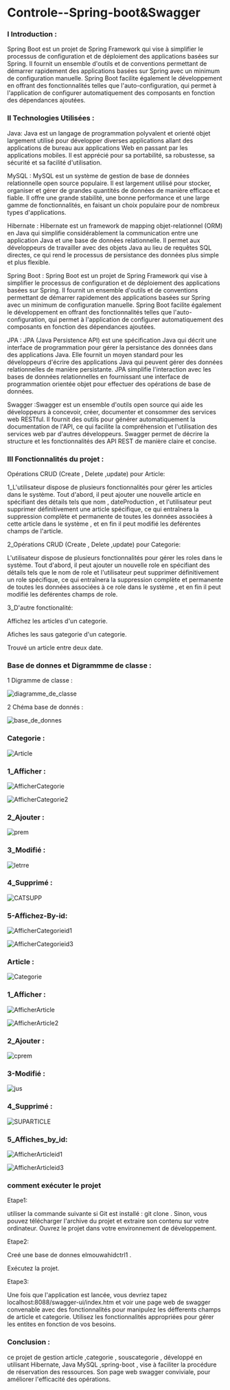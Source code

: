 # Controle--Spring-boot&Swagger

### I Introduction :

  Spring Boot est un projet de Spring Framework qui vise à simplifier le processus de configuration et de déploiement des applications basées sur Spring. Il fournit un ensemble d'outils et de conventions permettant de démarrer rapidement des applications basées sur Spring avec un minimum de configuration manuelle. Spring Boot facilite également le développement en offrant des fonctionnalités telles que l'auto-configuration, qui permet à l'application de configurer automatiquement des composants en fonction des dépendances ajoutées.
 
### II Technologies Utilisées :


Java: Java est un langage de programmation polyvalent et orienté objet largement utilisé pour développer diverses applications allant des applications de bureau aux applications Web en passant par les applications mobiles. Il est apprécié pour sa portabilité, sa robustesse, sa sécurité et sa facilité d'utilisation.

MySQL : MySQL est un système de gestion de base de données relationnelle open source populaire. Il est largement utilisé pour stocker, organiser et gérer de grandes quantités de données de manière efficace et fiable. Il offre une grande stabilité, une bonne performance et une large gamme de fonctionnalités, en faisant un choix populaire pour de nombreux types d'applications.

Hibernate : Hibernate est un framework de mapping objet-relationnel (ORM) en Java qui simplifie considérablement la communication entre une application Java et une base de données relationnelle. Il permet aux développeurs de travailler avec des objets Java au lieu de requêtes SQL directes, ce qui rend le processus de persistance des données plus simple et plus flexible.

  Spring Boot : Spring Boot  est un projet de Spring Framework qui vise à simplifier le processus de configuration et de déploiement des applications basées sur Spring. Il fournit un ensemble d'outils et de conventions permettant de démarrer rapidement des applications basées sur Spring avec un minimum de configuration manuelle. Spring Boot facilite également le développement en offrant des fonctionnalités telles que l'auto-configuration, qui permet à l'application de configurer automatiquement des composants en fonction des dépendances ajoutées.

JPA : JPA (Java Persistence API) est une spécification Java qui décrit une interface de programmation pour gérer la persistance des données dans des applications Java. Elle fournit un moyen standard pour les développeurs d'écrire des applications Java qui peuvent gérer des données relationnelles de manière persistante. JPA simplifie l'interaction avec les bases de données relationnelles en fournissant une interface de programmation orientée objet pour effectuer des opérations de base de données. 

Swagger :Swagger est un ensemble d'outils open source qui aide les développeurs à concevoir, créer, documenter et consommer des services web RESTful. Il fournit des outils pour générer automatiquement la documentation de l'API, ce qui facilite la compréhension et l'utilisation des services web par d'autres développeurs. Swagger permet de décrire la structure et les fonctionnalités des API REST de manière claire et concise.

 ### III Fonctionnalités du projet :

 Opérations CRUD (Create , Delete ,update) pour Article:

   1_L'utilisateur dispose de plusieurs fonctionnalités pour gérer les articles dans le système. Tout d'abord, il peut ajouter une nouvelle article en spécifiant des détails tels que nom , dateProduction ,  et l'utilisateur peut supprimer définitivement une article spécifique, ce qui entraînera la suppression complète et permanente de toutes les données associées à cette article dans le système , et en fin il peut modifié les deférentes champs de l'article.

  2_Opérations CRUD (Create , Delete ,update) pour Categorie:

   L'utilisateur dispose de plusieurs fonctionnalités pour gérer les roles dans le système. Tout d'abord, il peut ajouter un nouvelle role en spécifiant des détails tels que le nom de role  et l'utilisateur peut supprimer définitivement un role spécifique, ce qui entraînera la suppression complète et permanente de toutes les données associées à ce role dans le système , et en fin il peut modifié les deférentes champs de role.




   3_D'autre fonctionalité:
  
Affichez les articles d'un categorie.

Afiches les saus gategorie d'un categorie.

Trouvé un article entre deux date.


###  Base de donnes et Digrammme de classe :

1  Digramme de classe :

![diagramme_de_classe](https://github.com/ELMOUWAHID-AYOUB/Tp-Spring-boot-Swagger/assets/130571009/e09d9bd4-d596-485a-b8b6-9b1943bf3e88)

2 Chéma base de donnés :

![base_de_donnes](https://github.com/ELMOUWAHID-AYOUB/Tp-Spring-boot-Swagger/assets/130571009/102d7714-77ad-4422-9221-f000ff767f6b)


### Categorie :

![Article](https://github.com/ELMOUWAHID-AYOUB/Tp-Spring-boot-Swagger/assets/130571009/e1dc70e5-ff6e-45f9-8550-ff4237ba0fb7)


###  1_Afficher :

![AfficherCategorie](https://github.com/ELMOUWAHID-AYOUB/Tp-Spring-boot-Swagger/assets/130571009/f7d33869-2397-4b79-8786-712cb3e4c3a6)

![AfficherCategorie2](https://github.com/ELMOUWAHID-AYOUB/Tp-Spring-boot-Swagger/assets/130571009/5b8d9d2f-7717-4cb9-8187-ff82aa513327)

###  2_Ajouter :

![prem](https://github.com/ELMOUWAHID-AYOUB/Tp-Spring-boot-Swagger/assets/130571009/d24e05cf-8676-47d7-ade6-cb4f6d27c024)


###  3_Modifié :


![letrre](https://github.com/ELMOUWAHID-AYOUB/Tp-Spring-boot-Swagger/assets/130571009/34ca7432-a94a-4ab2-ab73-4fb500e30162)


###  4_Supprimé :

![CATSUPP](https://github.com/ELMOUWAHID-AYOUB/Tp-Spring-boot-Swagger/assets/130571009/f31d1d2e-ca4c-4a0f-ba6c-2323d22f1ecf)



###  5-Affichez-By-id:

![AfficherCategorieid1](https://github.com/ELMOUWAHID-AYOUB/Tp-Spring-boot-Swagger/assets/130571009/6bd828df-1a1c-4606-bf76-39e009ad0ba2)

![AfficherCategorieid3](https://github.com/ELMOUWAHID-AYOUB/Tp-Spring-boot-Swagger/assets/130571009/d746133d-04a7-4509-9d24-076d65cee29d)





###  Article :

![Categorie](https://github.com/ELMOUWAHID-AYOUB/Tp-Spring-boot-Swagger/assets/130571009/efd937d9-0145-4d62-9471-d4ccc156ef2e)




###  1_Afficher :

![AfficherArticle](https://github.com/ELMOUWAHID-AYOUB/Tp-Spring-boot-Swagger/assets/130571009/6c84a6c6-b4c1-41d8-a815-8f3c36ab21b8)

![AfficherArticle2](https://github.com/ELMOUWAHID-AYOUB/Tp-Spring-boot-Swagger/assets/130571009/d62b68f6-4b6d-4382-9c5b-2e7ce978945f)


###  2_Ajouter :


![cprem](https://github.com/ELMOUWAHID-AYOUB/Tp-Spring-boot-Swagger/assets/130571009/fa31e28f-9c40-4ac8-bdee-8e41d1b1043a)

###  3-Modifié :


![jus](https://github.com/ELMOUWAHID-AYOUB/Tp-Spring-boot-Swagger/assets/130571009/db40110e-2832-4342-af06-30e39a77cdf7)


###  4_Supprimé :


![SUPARTICLE](https://github.com/ELMOUWAHID-AYOUB/Tp-Spring-boot-Swagger/assets/130571009/d452ba9b-2428-4cc3-b79b-821bba7a0100)

###  5_Affiches_by_id:

![AfficherArticleid1](https://github.com/ELMOUWAHID-AYOUB/Tp-Spring-boot-Swagger/assets/130571009/457a128d-e209-437c-8b18-1fa6bca4d809)

![AfficherArticleid3](https://github.com/ELMOUWAHID-AYOUB/Tp-Spring-boot-Swagger/assets/130571009/ab99844f-9ba6-455c-990b-68a2d1acae0c)


###  comment exécuter le projet 

Etape1:

utiliser la commande suivante si Git est installé : git clone <lien-du-projet>.
Sinon, vous pouvez télécharger l'archive du projet et extraire son contenu sur votre ordinateur.
Ouvrez le projet  dans votre environnement de développement.

Etape2:

Creé une base de donnes elmouwahidctrl1 .

Exécutez la projet.

Etape3:

Une fois que l'application  est lancée, vous devriez tapez localhost:8088/swagger-ui/index.htm  et voir une page web de swagger convenable avec des fonctionnalités pour manipulez les défferents champs de article et categorie.
Utilisez les fonctionnalités appropriées pour gérer les entites  en fonction de vos besoins.

###  Conclusion :

 ce projet de gestion article ,categorie , souscategorie , développé en utilisant Hibernate, Java MySQL ,spring-boot , vise à faciliter la procédure de réservation des ressources. Son page web swagger conviviale, pour améliorer l'efficacité des opérations.

